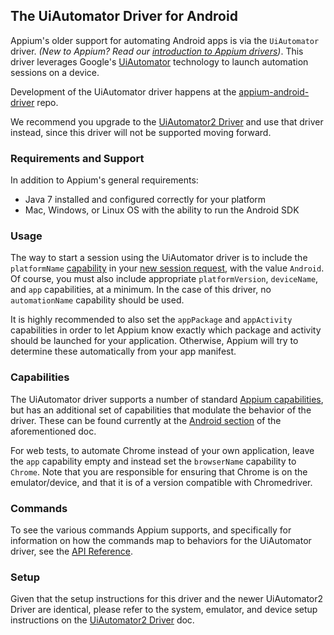 ## The UiAutomator Driver for Android

Appium's older support for automating Android apps is via the `UiAutomator` driver. *(New to Appium? Read our [introduction to Appium drivers](#TODO))*. This driver leverages Google's [UiAutomator](https://developer.android.com/training/testing/ui-automator.html) technology to launch automation sessions on a device.

Development of the UiAutomator driver happens at the [appium-android-driver](https://github.com/appium/appium-android-driver) repo.

We recommend you upgrade to the [UiAutomator2 Driver](android-uiautomator2.md) and use that driver instead, since this driver will not be supported moving forward.

### Requirements and Support

In addition to Appium's general requirements:

* Java 7 installed and configured correctly for your platform
* Mac, Windows, or Linux OS with the ability to run the Android SDK

### Usage

The way to start a session using the UiAutomator driver is to include the `platformName` [capability](#TODO) in your [new session request](#TODO), with the value `Android`. Of course, you must also include appropriate `platformVersion`, `deviceName`, and `app` capabilities, at a minimum. In the case of this driver, no `automationName` capability should be used.

It is highly recommended to also set the `appPackage` and `appActivity` capabilities in order to let Appium know exactly which package and activity should be launched for your application. Otherwise, Appium will try to determine these automatically from your app manifest.

### Capabilities

The UiAutomator driver supports a number of standard [Appium capabilities](/docs/en/writing-running-appium/caps.md), but has an additional set of capabilities that modulate the behavior of the driver. These can be found currently at the [Android section](/docs/en/writing-running-appium/caps.md#android-only) of the aforementioned doc.

For web tests, to automate Chrome instead of your own application, leave the `app` capability empty and instead set the `browserName` capability to `Chrome`. Note that you are responsible for ensuring that Chrome is on the emulator/device, and that it is of a version compatible with Chromedriver.

### Commands

To see the various commands Appium supports, and specifically for information on how the commands map to behaviors for the UiAutomator driver, see the [API Reference](#TODO).

### Setup

Given that the setup instructions for this driver and the newer UiAutomator2 Driver are identical, please refer to the system, emulator, and device setup instructions on the [UiAutomator2 Driver](/docs/en/drivers/android-uiautomator2.md) doc.